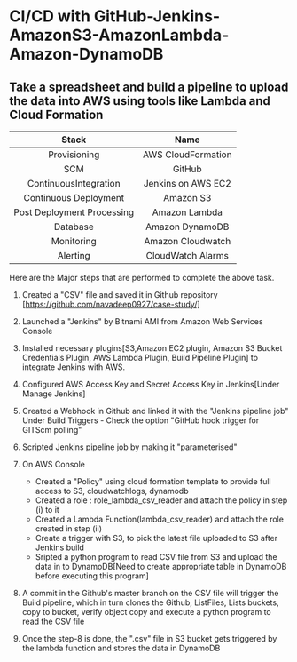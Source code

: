 # CI/CD with GitHub-Jenkins-AmazonS3-AmazonLambda-Amazon-DynamoDB

## Take a spreadsheet and build a pipeline to upload the data into AWS using tools like Lambda and Cloud Formation

|Stack|Name|
|:------:|:-------:|
|Provisioning|AWS CloudFormation|
|SCM|GitHub|
|ContinuousIntegration|Jenkins on AWS EC2|
|Continuous Deployment| Amazon S3|
|Post Deployment Processing| Amazon Lambda|
|Database| Amazon DynamoDB|
|Monitoring|Amazon Cloudwatch|
|Alerting|CloudWatch Alarms|

Here are the Major steps that are performed to complete the above task.

1. Created a "CSV" file and saved it in Github repository [https://github.com/navadeep0927/case-study/]

2. Launched a "Jenkins" by Bitnami AMI from Amazon Web Services Console

3. Installed necessary plugins[S3,Amazon EC2 plugin, Amazon S3 Bucket Credentials Plugin, AWS Lambda Plugin, Build Pipeline Plugin] to integrate Jenkins with AWS.

4. Configured AWS Access Key and Secret Access Key in Jenkins[Under Manage Jenkins]

5. Created a Webhook in Github and linked it with the "Jenkins pipeline job"  Under Build Triggers - Check the option "GitHub hook trigger for GITScm polling"

6. Scripted Jenkins pipeline job by making it "parameterised"

7. On AWS Console
   * Created a "Policy" using cloud formation template to provide full access to S3, cloudwatchlogs, dynamodb
   * Created a role : role_lambda_csv_reader and attach the policy in step (i) to it
   * Created a Lambda Function(lambda_csv_reader) and attach the role created in step (ii)
   * Create a trigger with S3, to pick the latest file uploaded to S3 after Jenkins build
   * Sripted a python program to read CSV file from S3 and upload the data in to DynamoDB[Need to create appropriate table in DynamoDB before executing this program]

8. A commit in the Github's master branch on the CSV file will trigger the Build pipeline, which in turn clones the Github, ListFiles, Lists buckets, copy to bucket, verify object copy and execute a python program to read the CSV file

9. Once the step-8 is done, the ".csv" file in S3 bucket gets triggered by the lambda function and stores the data in DynamoDB
